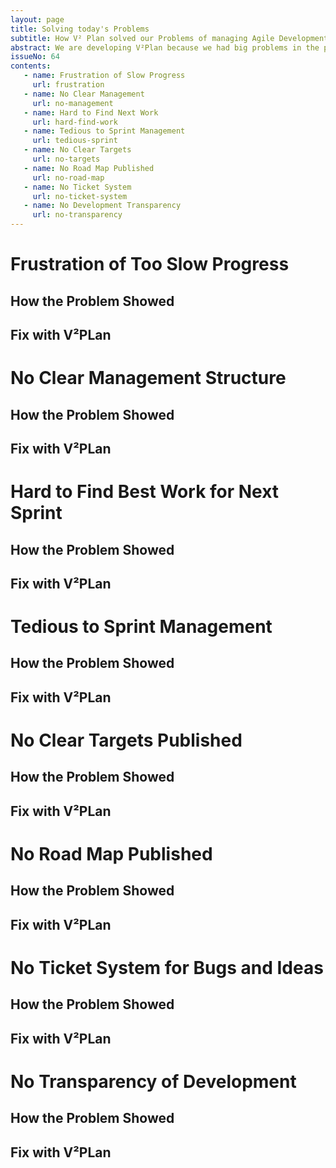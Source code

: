```yaml
---
layout: page
title: Solving today's Problems
subtitle: How V² Plan solved our Problems of managing Agile Development and Production on GitHub.
abstract: We are developing V²Plan because we had big problems in the past with managing our development. We heard complaints about lack of management, lack of transparency, frustration of too slow development speed. This document compiles all complaints and describes how V²Plan will fix these problems. This is an open process in which you can participate by adding a comment to the issue of this article or by editing this article which creates a pull request. If you are evaluating V²Plan you can compare if you experience similar problems as we do. If so, chances are V²Plan is your solution too.
issueNo: 64
contents:
   - name: Frustration of Slow Progress
     url: frustration
   - name: No Clear Management
     url: no-management
   - name: Hard to Find Next Work
     url: hard-find-work
   - name: Tedious to Sprint Management
     url: tedious-sprint
   - name: No Clear Targets
     url: no-targets
   - name: No Road Map Published
     url: no-road-map
   - name: No Ticket System
     url: no-ticket-system
   - name: No Development Transparency
     url: no-transparency
---
```




# Frustration of Too Slow Progress <a name="frustration"></a>

## How the Problem Showed

## Fix with V²PLan


# No Clear Management Structure <a name="no-management"></a>

## How the Problem Showed

## Fix with V²PLan



# Hard to Find Best Work for Next Sprint <a name="hard-find-work"></a>

## How the Problem Showed

## Fix with V²PLan



# Tedious to Sprint Management<a name="tedious-sprint"></a>

## How the Problem Showed

## Fix with V²PLan



# No Clear Targets Published <a name="no-targets"></a>

## How the Problem Showed

## Fix with V²PLan



# No Road Map Published <a name="no-road-map"></a>

## How the Problem Showed

## Fix with V²PLan



# No Ticket System for Bugs and Ideas <a name="no-ticket-system"></a>

## How the Problem Showed

## Fix with V²PLan



# No Transparency of Development <a name="no-transparency"></a>

## How the Problem Showed

## Fix with V²PLan

